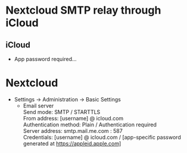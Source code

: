 # Nextcloud SMTP relay through iCloud

## iCloud
* App password required...

# Nextcloud
* Settings -> Administration -> Basic Settings
  * Email server<br>
    Send mode: SMTP / STARTTLS<br>
    From address: [username] @ icloud.com<br>
    Authentication method: Plain / Authentication required<br>
    Server address: smtp.mail.me.com : 587<br>
    Credentials: [username] @ icloud.com / [app-specific password generated at https://appleid.apple.com]

